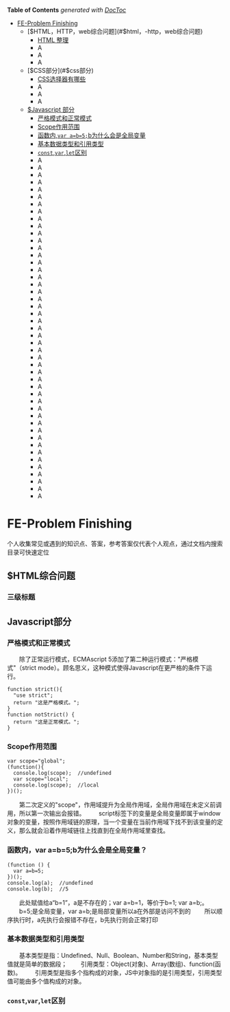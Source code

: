 **Table of Contents**  *generated with [DocToc](http://doctoc.herokuapp.com/)*

- [FE-Problem Finishing](#fe-problem-finishing)
  - [$HTML，HTTP，web综合问题](#$html，-http，web综合问题)
    - [HTML 整理](#HTML-整理)
    - A
    - A
    - A
  - [$CSS部分](#$css部分)
    - [CSS选择器有哪些](#css选择器有哪些)
    - A
    - A
    - A
  - [$Javascript 部分](#Javascript部分)
    - [严格模式和正常模式](#严格模式和正常模式)
    - [Scope作用范围](#Scope作用范围)
    - [函数内,`var a=b=5;`b为什么会是全局变量](#函数内var-a-b-5-b为什么会是全局变量)
    - [基本数据类型和引用类型](#基本数据类型和引用类型)
    - [`const`,`var`,`let`区别](#constvarlet区别)
    - A
    - A
    - A
    - A
    - A
    - A
    - A
    - A
    - A
    - A
    - A
    - A
    - A
    - A
    - A
    - A
    - A
    - A
    - A
    - A
    - A
    - A
    - A
    - A
    - A
    - A
    - A
    - A
    - A
    - A
    - A
    - A
    - A
    - A
    - A
    - A
    - A
    - A
    - A
    - A
    - A
    - A
    - A
    - A
    - A
    - A
    - A

<!-- END doctoc generated TOC -->

# FE-Problem Finishing

个人收集常见或遇到的知识点、答案，参考答案仅代表个人观点，通过文档内搜索目录可快速定位

## $HTML综合问题
### 三级标题


## Javascript部分

### 严格模式和正常模式
　　除了正常运行模式，ECMAscript 5添加了第二种运行模式："严格模式"（strict mode）。顾名思义，这种模式使得Javascript在更严格的条件下运行。

    function strict(){
      "use strict";
      return "这是严格模式。";
    }
    function notStrict() {
      return "这是正常模式。";
    }

### Scope作用范围
    var scope="global";
    (function(){
      console.log(scope);  //undefined
      var scope="local";
      console.log(scope);  //local
    })();
　　第二次定义的"scope"，作用域提升为全局作用域，全局作用域在未定义前调用，所以第一次输出会报错。
　　script标签下的变量是全局变量即属于window对象的变量，按照作用域链的原理，当一个变量在当前作用域下找不到该变量的定义，那么就会沿着作用域链往上找直到在全局作用域里查找。

### 函数内，var a=b=5;b为什么会是全局变量？

    (function () {
      var a=b=5;
    })();
    console.log(a);  //undefined
    console.log(b);  //5
　　此处赋值给a“b=1”，a是不存在的；var a=b=1，等价于b=1; var a=b;。
　　b=5;是全局变量，var a=b;是局部变量所以a在外部是访问不到的
　　所以顺序执行时，a先执行会报错不存在，b先执行则会正常打印

### 基本数据类型和引用类型
　　基本类型是指：Undefined、Null、Boolean、Number和String，基本类型值就是简单的数据段；
　　引用类型：Object(对象)、Array(数组)、function(函数)。 
　　引用类型是指多个指构成的对象，JS中对象指的是引用类型，引用类型值可能由多个值构成的对象。

### `const`,`var`,`let`区别


### 


### 


### 


### 


### 


### 


### 


